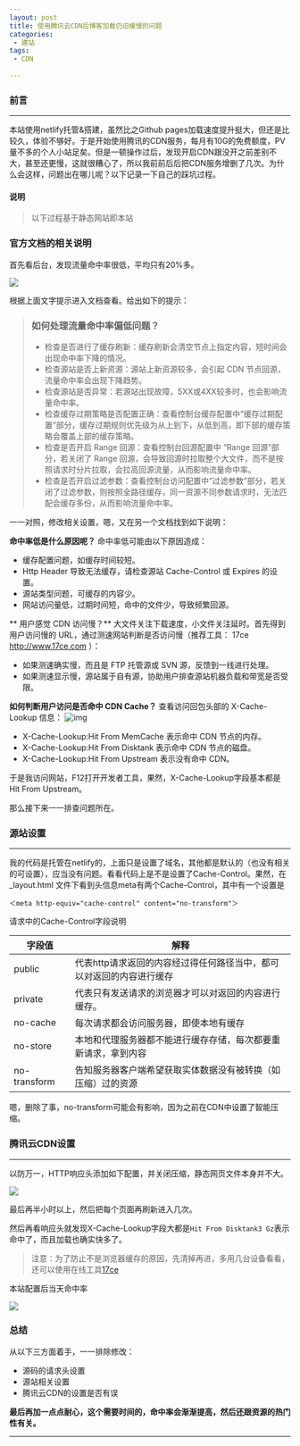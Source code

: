 ```yaml
---
layout: post
title: 使用腾讯云CDN后博客加载仍旧缓慢的问题
categories:
 - 建站
tags:
 - CDN
 
---
```




### 前言

---

本站使用netlify托管&搭建，虽然比之Github pages加载速度提升挺大，但还是比较久，体验不够好。于是开始使用腾讯的CDN服务，每月有10G的免费额度，PV量不多的个人小站足矣。但是一顿操作过后，发现开启CDN跟没开之前差别不大，甚至还更慢，这就很糟心了，所以我前前后后把CDN服务增删了几次。为什么会这样，问题出在哪儿呢？以下记录一下自己的踩坑过程。

#### 说明

> 以下过程基于静态网站即本站

<!-- more -->

### 官方文档的相关说明

首先看后台，发现流量命中率很低，平均只有20%多。

![](https://article-1300776923.file.myqcloud.com/CDN%E9%85%8D%E7%BD%AE%E5%89%8D%E5%91%BD%E4%B8%AD%E7%8E%87.JPG)

根据上面文字提示进入文档查看。给出如下的提示：

> ### 如何处理流量命中率偏低问题？
>
> - 检查是否进行了缓存刷新：缓存刷新会清空节点上指定内容，短时间会出现命中率下降的情况。
> - 检查源站是否上新资源：源站上新资源较多，会引起 CDN 节点回源，流量命中率会出现下降趋势。
> - 检查源站是否异常：若源站出现故障，5XX或4XX较多时，也会影响流量命中率。
> - 检查缓存过期策略是否配置正确：查看控制台缓存配置中“缓存过期配置”部分，缓存过期规则优先级为从上到下，从低到高，即下部的缓存策略会覆盖上部的缓存策略。
> - 检查是否开启 Range 回源：查看控制台回源配置中 “Range 回源”部分，若关闭了 Range 回源，会导致回源时拉取整个大文件，而不是按照请求时分片拉取，会拉高回源流量，从而影响流量命中率。
> - 检查是否开启过滤参数：查看控制台访问配置中“过滤参数”部分，若关闭了过滤参数，则按照全路径缓存，同一资源不同参数请求时，无法匹配会缓存多份，从而影响流量命中率。

一一对照，修改相关设置，嗯，又在另一个文档找到如下说明：

 **命中率低是什么原因呢？**
命中率低可能由以下原因造成：

- 缓存配置问题，如缓存时间较短。
- Http Header 导致无法缓存，请检查源站 Cache-Control 或 Expires 的设置。
- 源站类型问题，可缓存的内容少。
- 网站访问量低，过期时间短，命中的文件少，导致频繁回源。

** 用户感觉 CDN 访问慢？**
大文件关注下载速度，小文件关注延时。首先得到用户访问慢的 URL，通过测速网站判断是否访问慢（推荐工具： 17ce http://www.17ce.com ）：

- 如果测速确实慢，而且是 FTP 托管源或 SVN 源，反馈到一线进行处理。
- 如果测速显示慢，源站属于自有源，协助用户排查源站机器负载和带宽是否受限。

**如何判断用户访问是否命中 CDN Cache？**
查看访问回包头部的 X-Cache-Lookup 信息：
![img](https://mc.qcloudimg.com/static/img/64ac912c895b36f0241a927df6da3543/image.png)

- X-Cache-Lookup:Hit From MemCache 表示命中 CDN 节点的内存。
- X-Cache-Lookup:Hit From Disktank 表示命中 CDN 节点的磁盘。
- X-Cache-Lookup:Hit From Upstream 表示没有命中 CDN。

于是我访问网站，F12打开开发者工具，果然，X-Cache-Lookup字段基本都是Hit From Upstream。

那么接下来一一排查问题所在。





### 源站设置

---

我的代码是托管在netlify的，上面只是设置了域名，其他都是默认的（也没有相关的可设置），应当没有问题。看看代码上是不是设置了Cache-Control。果然，在_layout.html 文件下看到头信息meta有两个Cache-Control，其中有一个设置是

```
＜meta http-equiv="cache-control" content="no-transform"＞
```

请求中的Cache-Control字段说明

| 字段值       | 解释                                                         |
| ------------ | ------------------------------------------------------------ |
| public       | 代表http请求返回的内容经过得任何路径当中，都可以对返回的内容进行缓存 |
| private      | 代表只有发送请求的浏览器才可以对返回的内容进行缓存。         |
| no-cache     | 每次请求都会访问服务器，即使本地有缓存                       |
| no-store     | 本地和代理服务器都不能进行缓存存储，每次都要重新请求，拿到内容 |
| no-transform | 告知服务器客户端希望获取实体数据没有被转换（如压缩）过的资源 |

嗯，删除了事，no-transform可能会有影响，因为之前在CDN中设置了智能压缩。





### 腾讯云CDN设置

---

以防万一，HTTP响应头添加如下配置，并关闭压缩，静态网页文件本身并不大。

![](https://article-1300776923.file.myqcloud.com/%E6%9C%8D%E5%8A%A1%E5%99%A8%E5%93%8D%E5%BA%94%E5%A4%B4%E8%AE%BE%E7%BD%AE.JPG)

最后再半小时以上，然后把每个页面再刷新进入几次。

然后再看响应头就发现X-Cache-Lookup字段大都是`Hit From Disktank3 Gz`表示命中了，而且加载也确实快多了。

> 注意：为了防止不是浏览器缓存的原因，先清掉再进，多用几台设备看看，还可以使用在线工具[17ce](http://www.17ce.com )

本站配置后当天命中率

![](https://article-1300776923.file.myqcloud.com/CDN%E9%85%8D%E7%BD%AE%E5%90%8E%E5%91%BD%E4%B8%AD%E7%8E%87.JPG)





### 总结

从以下三方面着手，一一排除修改：

- 源码的请求头设置
- 源站相关设置
- 腾讯云CDN的设置是否有误

**最后再加一点点耐心，这个需要时间的，命中率会渐渐提高，然后还跟资源的热门性有关。**

---

